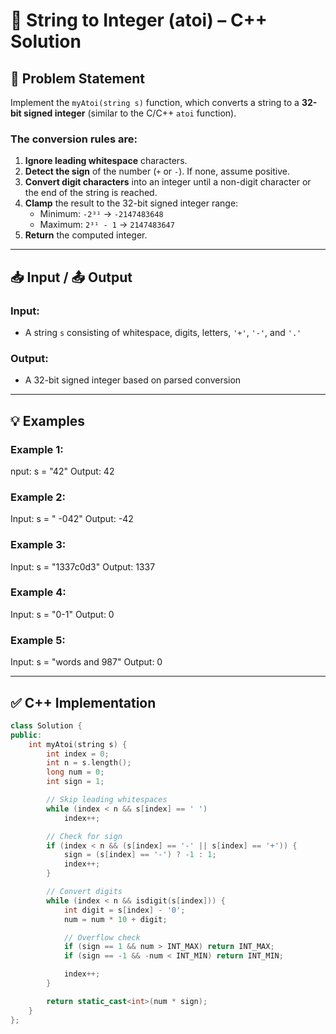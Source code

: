 # 🔢 String to Integer (atoi) – C++ Solution

## 📝 Problem Statement

Implement the `myAtoi(string s)` function, which converts a string to a **32-bit signed integer** (similar to the C/C++ `atoi` function).

### The conversion rules are:
1. **Ignore leading whitespace** characters.
2. **Detect the sign** of the number (`+` or `-`). If none, assume positive.
3. **Convert digit characters** into an integer until a non-digit character or the end of the string is reached.
4. **Clamp** the result to the 32-bit signed integer range:  
   - Minimum: `-2³¹` → `-2147483648`  
   - Maximum: `2³¹ - 1` → `2147483647`
5. **Return** the computed integer.

---

## 📥 Input / 📤 Output

### Input:
- A string `s` consisting of whitespace, digits, letters, `'+'`, `'-'`, and `'.'`

### Output:
- A 32-bit signed integer based on parsed conversion

---

## 💡 Examples

### Example 1:
nput: s = "42"
Output: 42

### Example 2:
Input: s = " -042"
Output: -42


### Example 3:
Input: s = "1337c0d3"
Output: 1337

### Example 4:
Input: s = "0-1"
Output: 0

### Example 5:
Input: s = "words and 987"
Output: 0

---

## ✅ C++ Implementation

```cpp
class Solution {
public:
    int myAtoi(string s) {
        int index = 0;
        int n = s.length();
        long num = 0;
        int sign = 1;

        // Skip leading whitespaces
        while (index < n && s[index] == ' ')
            index++;

        // Check for sign
        if (index < n && (s[index] == '-' || s[index] == '+')) {
            sign = (s[index] == '-') ? -1 : 1;
            index++;
        }

        // Convert digits
        while (index < n && isdigit(s[index])) {
            int digit = s[index] - '0';
            num = num * 10 + digit;

            // Overflow check
            if (sign == 1 && num > INT_MAX) return INT_MAX;
            if (sign == -1 && -num < INT_MIN) return INT_MIN;

            index++;
        }

        return static_cast<int>(num * sign);
    }
};
```

